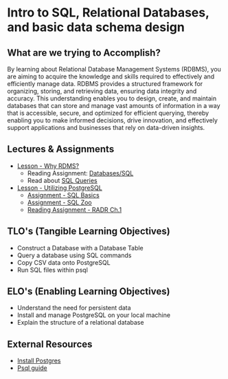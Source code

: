 # Intro to SQL, Relational Databases, and basic data schema design

## What are we trying to Accomplish?

By learning about Relational Database Management Systems (RDBMS), you are aiming to acquire the knowledge and skills required to effectively and efficiently manage data. RDBMS provides a structured framework for organizing, storing, and retrieving data, ensuring data integrity and accuracy. This understanding enables you to design, create, and maintain databases that can store and manage vast amounts of information in a way that is accessible, secure, and optimized for efficient querying, thereby enabling you to make informed decisions, drive innovation, and effectively support applications and businesses that rely on data-driven insights.

## Lectures & Assignments

- [Lesson - Why RDMS?](./1-why-databases.md)
  - Reading Assignment: [Databases/SQL](https://learn.coderslang.com/0118-introduction-to-relational-databases-and-sql/)
  - Read about [SQL Queries](https://github.com/Code-Platoon-Curriculum/curriculum/blob/main/page-resources/sql-queries.md)
- [Lesson - Utilizing PostgreSQL](./2-utilizing-postgresql.md)
  - [Assignment - SQL Basics](https://github.com/Code-Platoon-Assignments/sql-basics)
  - [Assignment - SQL Zoo](http://sqlzoo.net/)
  - [Reading Assignment - RADR Ch.1](https://drive.google.com/file/d/1rPqa4ygtGHo01omVSYpAviDmvXKX7RL1/view?usp=drive_link)

## TLO's (Tangible Learning Objectives)

- Construct a Database with a Database Table
- Query a database using SQL commands
- Copy CSV data onto PostgreSQL
- Run SQL files within psql

## ELO's (Enabling Learning Objectives)

- Understand the need for persistent data
- Install and manage PostgreSQL on your local machine
- Explain the structure of a relational database

## External Resources

- [Install Postgres](https://github.com/tangoplatoon/install-postgres)
- [Psql guide](https://www.postgresguide.com/utilities/psql/)
